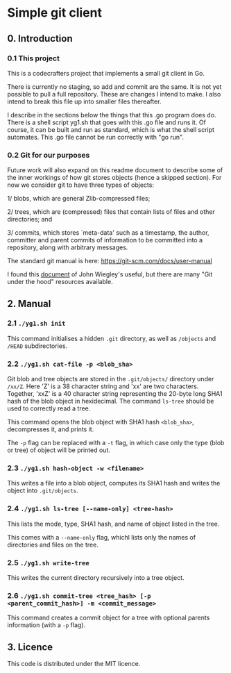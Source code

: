# Simple git client

## 0. Introduction

### 0.1 This project

This is a codecrafters project that implements a small git client in Go.

There is currently no staging, so add and commit are the same. It is not yet possible to pull a full repository. These are changes I intend to make. I also intend to break this file up into smaller files thereafter. 

I describe in the sections below the things that this .go program does do. There is a shell script yg1.sh that goes with this .go file and runs it. Of course, it can be built and run as standard, which is what the shell script automates. This .go file cannot be run correctly with "go run".

### 0.2 Git for our purposes

Future work will also expand on this readme document to describe some of the inner workings of how git stores objects (hence a skipped section). For now we consider git to have three types of objects: 

1/ blobs, which are general Zlib-compressed files; 

2/ trees, which are (compressed) files that contain lists of files and other directories; and 

3/ commits, which stores `meta-data' such as a timestamp, the author, committer and parent commits of information to be committed into a repository, along with arbitrary messages.

The standard git manual is here: https://git-scm.com/docs/user-manual

I found this [document](https://ftp.newartisans.com/pub/git.from.bottom.up.pdf) of John Wiegley's useful, but there are many "Git under the hood" resources available.

## 2. Manual 

### 2.1 `./yg1.sh init`

This command initialises a hidden `.git` directory, as well as `/objects` and `/HEAD` subdirectories.

### 2.2 `./yg1.sh cat-file -p <blob_sha>`

Git blob and tree objects are stored in the `.git/objects/` directory under `/xx/Z`. Here 'Z' is a 38 character string and 'xx' are two characters. Together, 'xxZ' is a 40 character string representing the 20-byte long SHA1 hash of the blob object in hexidecimal. The command `ls-tree` should be used to correctly read a tree.

This command opens the blob object with SHA1 hash `<blob_sha>`, decompresses it, and prints it.

The `-p` flag can be replaced with a `-t` flag, in which case only the type (blob or tree) of object will be printed out.


### 2.3 `./yg1.sh hash-object -w <filename>`

This writes a file into a blob object, computes its SHA1 hash and writes the object into `.git/objects`.


### 2.4 `./yg1.sh ls-tree [--name-only] <tree-hash>`

This lists the mode, type, SHA1 hash, and name of object listed in the tree.

This comes with a `--name-only` flag, whichl lists only the names of directories and files on the tree.

### 2.5 `./yg1.sh write-tree`

This writes the current directory recursively into a tree object.

### 2.6 `./yg1.sh commit-tree <tree_hash> [-p <parent_commit_hash>] -m <commit_message>`

This command creates a commit object for a tree with optional parents information (with a `-p` flag).


## 3. Licence

This code is distributed under the MIT licence.

